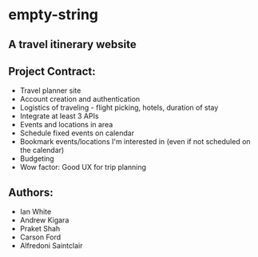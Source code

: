 # empty-string

## A travel itinerary website

## Project Contract:

- Travel planner site
- Account creation and authentication
- Logistics of traveling - flight picking, hotels, duration of stay
- Integrate at least 3 APIs
- Events and locations in area
- Schedule fixed events on calendar
- Bookmark events/locations I'm interested in (even if not scheduled on the calendar)
- Budgeting
- Wow factor: Good UX for trip planning

## Authors:

- Ian White
- Andrew Kigara
- Praket Shah
- Carson Ford
- Alfredoni Saintclair
